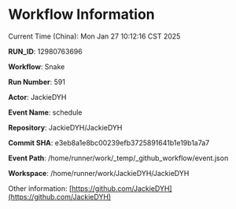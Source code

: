 # Workflow Information

Current Time (China): Mon Jan 27 10:12:16 CST 2025  

**RUN_ID**: 12980763696  

**Workflow**: Snake  

**Run Number**: 591  

**Actor**: JackieDYH  

**Event Name**: schedule  

**Repository**: JackieDYH/JackieDYH  

**Commit SHA**: e3eb8a1e8bc00239efb3725891641b1e19b1a7a7  

**Event Path**: /home/runner/work/_temp/_github_workflow/event.json  

**Workspace**: /home/runner/work/JackieDYH/JackieDYH  

Other information: [https://github.com/JackieDYH](https://github.com/JackieDYH)
